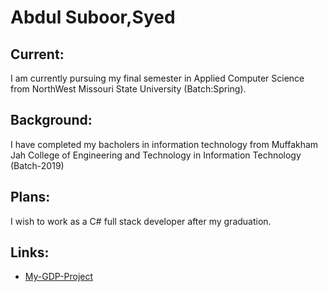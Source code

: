 # Abdul Suboor,Syed

## Current: 

I am currently pursuing my final semester in Applied Computer Science from NorthWest Missouri State University (Batch:Spring).

## Background:

I have completed my bacholers in information technology from Muffakham Jah College of Engineering and Technology in Information Technology (Batch-2019)

## Plans:

I wish to work as a C# full stack developer after my graduation.

## Links:

- [My-GDP-Project](https://github.com/AbdulSuboor-Syed/HandInHAndOut)





